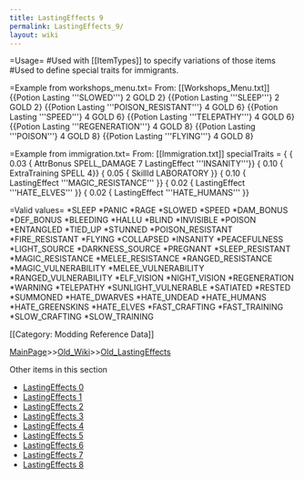 ```yaml
---
title: LastingEffects 9
permalink: LastingEffects_9/
layout: wiki
---
```

=Usage=
#Used with [[ItemTypes]] to specify variations of those items
#Used to define special traits for immigrants.

=Example from workshops_menu.txt=
From: [[Workshops_Menu.txt]]
 {{Potion Lasting '''SLOWED'''}               2        GOLD 2}
 {{Potion Lasting '''SLEEP'''}                2        GOLD 2}
 {{Potion Lasting '''POISON_RESISTANT'''}     4        GOLD 6}
 {{Potion Lasting '''SPEED'''}                4        GOLD 6}
 {{Potion Lasting '''TELEPATHY'''}            4        GOLD 6}
 {{Potion Lasting '''REGENERATION'''}         4        GOLD 8}
 {{Potion Lasting '''POISON'''}               4        GOLD 8}
 {{Potion Lasting '''FLYING'''}               4        GOLD 8}

=Example from immigration.txt=
From: [[Immigration.txt]]
 specialTraits = {
 { 0.03 { AttrBonus SPELL_DAMAGE 7 LastingEffect '''INSANITY'''}}
 { 0.10 { ExtraTraining SPELL 4}}
 { 0.05 { SkillId LABORATORY }}
 { 0.10 { LastingEffect '''MAGIC_RESISTANCE''' }}
 { 0.02 { LastingEffect '''HATE_ELVES''' }}
 { 0.02 { LastingEffect '''HATE_HUMANS''' }}

=Valid values=
*SLEEP
*PANIC
*RAGE
*SLOWED
*SPEED
*DAM_BONUS
*DEF_BONUS
*BLEEDING
*HALLU
*BLIND
*INVISIBLE
*POISON
*ENTANGLED
*TIED_UP
*STUNNED
*POISON_RESISTANT
*FIRE_RESISTANT
*FLYING
*COLLAPSED
*INSANITY
*PEACEFULNESS
*LIGHT_SOURCE
*DARKNESS_SOURCE
*PREGNANT
*SLEEP_RESISTANT
*MAGIC_RESISTANCE
*MELEE_RESISTANCE
*RANGED_RESISTANCE
*MAGIC_VULNERABILITY
*MELEE_VULNERABILITY
*RANGED_VULNERABILITY
*ELF_VISION
*NIGHT_VISION
*REGENERATION
*WARNING
*TELEPATHY
*SUNLIGHT_VULNERABLE
*SATIATED
*RESTED
*SUMMONED
*HATE_DWARVES
*HATE_UNDEAD
*HATE_HUMANS
*HATE_GREENSKINS
*HATE_ELVES
*FAST_CRAFTING
*FAST_TRAINING
*SLOW_CRAFTING
*SLOW_TRAINING

[[Category: Modding Reference Data]]

[MainPage](/keeperrl_wiki/ "wikilink")>>[Old_Wiki](/keeperrl_wiki/Old_Wiki "wikilink")>>[Old_LastingEffects](/keeperrl_wiki/Old_LastingEffects "wikilink")

Other items in this section
-    [LastingEffects 0](/keeperrl_wiki/LastingEffects_0 "wikilink")
-    [LastingEffects 1](/keeperrl_wiki/LastingEffects_1 "wikilink")
-    [LastingEffects 2](/keeperrl_wiki/LastingEffects_2 "wikilink")
-    [LastingEffects 3](/keeperrl_wiki/LastingEffects_3 "wikilink")
-    [LastingEffects 4](/keeperrl_wiki/LastingEffects_4 "wikilink")
-    [LastingEffects 5](/keeperrl_wiki/LastingEffects_5 "wikilink")
-    [LastingEffects 6](/keeperrl_wiki/LastingEffects_6 "wikilink")
-    [LastingEffects 7](/keeperrl_wiki/LastingEffects_7 "wikilink")
-    [LastingEffects 8](/keeperrl_wiki/LastingEffects_8 "wikilink")
